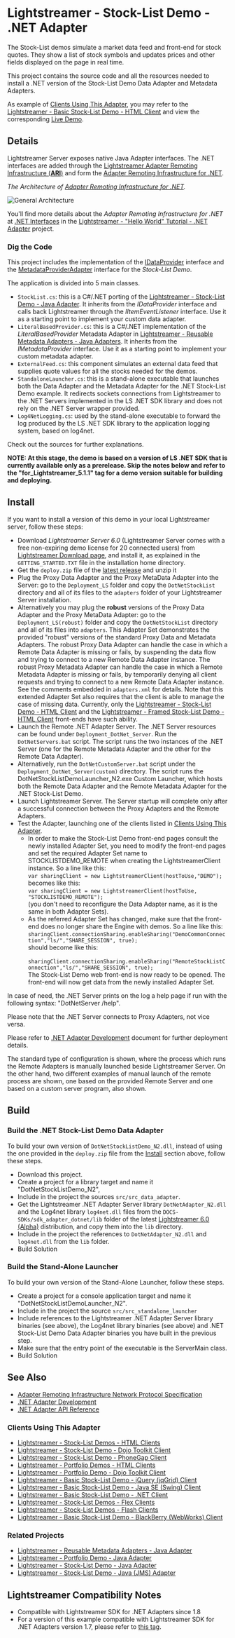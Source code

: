 # Lightstreamer - Stock-List Demo - .NET Adapter
<!-- START DESCRIPTION lightstreamer-example-stocklist-adapter-dotnet -->

The Stock-List demos simulate a market data feed and front-end for stock quotes. They show a list of stock symbols and updates prices and other fields displayed on the page in real time.

This project contains the source code and all the resources needed to install a .NET version of the Stock-List Demo Data Adapter and Metadata Adapters.

As example of [Clients Using This Adapter](https://github.com/Weswit/Lightstreamer-example-StockList-adapter-dotnet#clients-using-this-adapter), you may refer to the [Lightstreamer - Basic Stock-List Demo - HTML Client](https://github.com/Weswit/Lightstreamer-example-StockList-client-javascript#basic-stock-list-demo---html-client) and view the corresponding [Live Demo](http://demos.lightstreamer.com/StockListDemo_Basic).

## Details
Lightstreamer Server exposes native Java Adapter interfaces. The .NET interfaces are added through the [Lightstreamer Adapter Remoting Infrastructure (**ARI**)](http://www.lightstreamer.com/latest/Lightstreamer_Allegro-Presto-Vivace_5_1_Colosseo/Lightstreamer/DOCS-SDKs/sdk_adapter_remoting_infrastructure/doc/ARI%20Protocol.pdf) and form the [Adapter Remoting Infrastructure for .NET](http://www.lightstreamer.com/latest/Lightstreamer_Allegro-Presto-Vivace_5_1_Colosseo/Lightstreamer/DOCS-SDKs/sdk_adapter_dotnet/doc/DotNet%20Adapters.pdf). 

*The Architecture of [Adapter Remoting Infrastructure for .NET](http://www.lightstreamer.com/latest/Lightstreamer_Allegro-Presto-Vivace_5_1_Colosseo/Lightstreamer/DOCS-SDKs/sdk_adapter_dotnet/doc/DotNet%20Adapters.pdf).*

![General Architecture](generalarchitecture_new.png)

You'll find more details about the *Adapter Remoting Infrastructure for .NET* at [.NET Interfaces](https://github.com/Weswit/Lightstreamer-example-HelloWorld-adapter-dotnet/blob/master/README.md#net-interfaces) in the [Lightstreamer - "Hello World" Tutorial - .NET Adapter](https://github.com/Weswit/Lightstreamer-example-HelloWorld-adapter-dotnet) project.

### Dig the Code

This project includes the implementation of the [IDataProvider](http://www.lightstreamer.com/docs/adapter_dotnet_api/Lightstreamer_Interfaces_Data_IDataProvider.html) interface and the [MetadataProviderAdapter](http://www.lightstreamer.com/docs/adapter_dotnet_api/Lightstreamer_Interfaces_Metadata_MetadataProviderAdapter.html) interface for the *Stock-List Demo*. 

The application is divided into 5 main classes.

* `StockList.cs`: this is a C#/.NET porting of the [Lightstreamer - Stock-List Demo - Java Adapter](https://github.com/Weswit/Lightstreamer-example-StockList-adapter-java). It inherits from the *IDataProvider* interface and calls back Lightstreamer through the *IItemEventListener* interface. Use it as a starting point to implement your custom data adapter.
* `LiteralBasedProvider.cs`: this is a C#/.NET implementation of the *LiteralBasedProvider* Metadata Adapter in  [Lightstreamer - Reusable Metadata Adapters - Java Adapters](https://github.com/Weswit/Lightstreamer-example-ReusableMetadata-adapter-java). It inherits from the *IMetadataProvider* interface. Use it as a starting point to implement your custom metadata adapter.
* `ExternalFeed.cs`: this component simulates an external data feed that supplies quote values for all the stocks needed for the demos.
* `StandaloneLauncher.cs`: this is a stand-alone executable that launches both the Data Adapter and the Metadata Adapter for the .NET Stock-List Demo example. It redirects sockets connections from Lightstreamer to the .NET Servers implemented in the LS .NET SDK library and does not rely on the .NET Server wrapper provided.
* `Log4NetLogging.cs`: used by the stand-alone executable to forward the log produced by the LS .NET SDK library to the application logging system, based on log4net.<br>

Check out the sources for further explanations.

**NOTE: At this stage, the demo is based on a version of LS .NET SDK that is currently available only as a prerelease. Skip the notes below and refer to the "for_Lightstreamer_5.1.1" tag for a demo version suitable for building and deploying.**

<!-- END DESCRIPTION lightstreamer-example-stocklist-adapter-dotnet -->

## Install

If you want to install a version of this demo in your local Lightstreamer server, follow these steps:
* Download *Lightstreamer Server 6.0* (Lightstreamer Server comes with a free non-expiring demo license for 20 connected users) from [Lightstreamer Download page](http://www.lightstreamer.com/download.htm), and install it, as explained in the `GETTING_STARTED.TXT` file in the installation home directory.
* Get the `deploy.zip` file of the [latest release](https://github.com/Weswit/Lightstreamer-example-StockList-adapter-dotnet/releases) and unzip it
* Plug the Proxy Data Adapter and the Proxy MetaData Adapter into the Server: go to the `Deployment_LS` folder and copy the `DotNetStockList` directory and all of its files to the `adapters` folder of your Lightstreamer Server installation.
* Alternatively you may plug the **robust** versions of the Proxy Data Adapter and the Proxy MetaData Adapter: go to the `Deployment_LS(robust)` folder and copy the `DotNetStockList` directory and all of its files into `adapters`. This Adapter Set demonstrates the provided "robust" versions of the standard Proxy Data and Metadata Adapters. The robust Proxy Data Adapter can handle the case in which a Remote Data Adapter is missing or fails, by suspending the data flow and trying to connect to a new Remote Data Adapter instance. The robust Proxy Metadata Adapter can handle the case in which a Remote Metadata Adapter is missing or fails, by temporarily denying all client requests and trying to connect to a new Remote Data Adapter instance. See the comments embedded in `adapters.xml` for details. Note that this extended Adapter Set also requires that the client is able to manage the case of missing data. Currently, only the [Lightstreamer - Stock-List Demo - HTML Client](https://github.com/Weswit/Lightstreamer-example-StockList-client-javascript#stocklist-demo) and the [Lightstreamer - Framed Stock-List Demo - HTML Client](https://github.com/Weswit/Lightstreamer-example-StockList-client-javascript#framed-stocklist-demo) front-ends have such ability.
* Launch the Remote .NET Adapter Server. The .NET Server resources can be found under `Deployment_DotNet_Server`. Run the `DotNetServers.bat` script. The script runs the two instances of the .NET Server (one for the Remote Metadata Adapter and the other for the Remote Data Adapter).
* Alternatively, run the `DotNetCustomServer.bat` script under the `Deployment_DotNet_Server(custom)` directory. The script runs the DotNetStockListDemoLauncher_N2.exe Custom Launcher, which hosts both the Remote Data Adapter and the Remote Metadata Adapter for the .NET Stock-List Demo.
* Launch Lightstreamer Server. The Server startup will complete only after a successful connection between the Proxy Adapters and the Remote Adapters.
* Test the Adapter, launching one of the clients listed in [Clients Using This Adapter](https://github.com/Weswit/Lightstreamer-example-StockList-adapter-dotnet#clients-using-this-adapter).
    * In order to make the Stock-List Demo front-end pages consult the newly installed Adapter Set, you need to modify the front-end pages and set the required Adapter Set name to STOCKLISTDEMO_REMOTE when creating the LightstreamerClient instance. So a line like this:<BR/>
`var sharingClient = new LightstreamerClient(hostToUse,"DEMO");`<BR/>
becomes like this:<BR/>
`var sharingClient = new LightstreamerClient(hostToUse, "STOCKLISTDEMO_REMOTE");`<BR/>
(you don't need to reconfigure the Data Adapter name, as it is the same in both Adapter Sets).
    * As the referred Adapter Set has changed, make sure that the front-end does no longer share the Engine with demos.
So a line like this:<BR/>
`sharingClient.connectionSharing.enableSharing("DemoCommonConnection","ls/","SHARE_SESSION", true);`<BR/>
should become like this:<BR/>
`  sharingClient.connectionSharing.enableSharing("RemoteStockListConnection","ls/","SHARE_SESSION", true);`<BR/>
The Stock-List Demo web front-end is now ready to be opened. The front-end will now get data from the newly installed Adapter Set.

In case of need, the .NET Server prints on the log a help page if run with the following syntax: "DotNetServer /help".

Please note that the .NET Server connects to Proxy Adapters, not vice versa.

Please refer to [.NET Adapter Development](http://www.lightstreamer.com/latest/Lightstreamer_Allegro-Presto-Vivace_5_1_Colosseo/Lightstreamer/DOCS-SDKs/sdk_adapter_dotnet/doc/DotNet%20Adapters.pdf) document for further deployment details.

The standard type of configuration is shown, where the process which runs the Remote Adapters is manually launched beside Lightstreamer Server.
On the other hand, two different examples of manual launch of the remote process are shown, one based on the provided Remote Server and one based on a custom server program, also shown.

## Build 

### Build the .NET Stock-List Demo Data Adapter

To build your own version of `DotNetStockListDemo_N2.dll`, instead of using the one provided in the `deploy.zip` file from the [Install](https://github.com/Weswit/Lightstreamer-example-StockList-adapter-dotnet#install) section above, follow these steps.
* Download this project.
* Create a project for a library target and name it "DotNetStockListDemo_N2",
* Include in the project the sources `src/src_data_adapter`.
* Get the Lightstreamer .NET Adapter Server library `DotNetAdapter_N2.dll` and the Log4net library `log4net.dll` files from the `DOCS-SDKs/sdk_adapter_dotnet/lib` folder of the latest [Lightstreamer 6.0 (Alpha)](http://www.lightstreamer.com/download) distribution, and copy them into the `lib` directory.
* Include in the project the references to `DotNetAdapter_N2.dll` and `log4net.dll` from the `lib` folder.
* Build Solution

### Build the Stand-Alone Launcher
To build your own version of the Stand-Alone Launcher, follow these steps.
* Create a project for a console application target and name it "DotNetStockListDemoLauncher_N2".
* Include in the project the source `src/src_standalone_launcher`
* Include references to the Lightstreamer .NET Adapter Server library binaries (see above), the Log4net library binaries (see above) and .NET Stock-List Demo Data Adapter binaries you have built in the previous step. 
* Make sure that the entry point of the executable is the ServerMain class.
* Build Solution

## See Also

* [Adapter Remoting Infrastructure
Network Protocol Specification](http://www.lightstreamer.com/latest/Lightstreamer_Allegro-Presto-Vivace_5_1_Colosseo/Lightstreamer/DOCS-SDKs/sdk_adapter_remoting_infrastructure/doc/ARI%20Protocol.pdf)
* [.NET Adapter Development](http://www.lightstreamer.com/latest/Lightstreamer_Allegro-Presto-Vivace_5_1_Colosseo/Lightstreamer/DOCS-SDKs/sdk_adapter_dotnet/doc/DotNet%20Adapters.pdf)
* [.NET Adapter API Reference](http://www.lightstreamer.com/docs/adapter_dotnet_api/frames.html)

### Clients Using This Adapter

<!-- START RELATED_ENTRIES -->

* [Lightstreamer - Stock-List Demos - HTML Clients](https://github.com/Weswit/Lightstreamer-example-Stocklist-client-javascript)
* [Lightstreamer - Stock-List Demo - Dojo Toolkit Client](https://github.com/Weswit/Lightstreamer-example-StockList-client-dojo)
* [Lightstreamer - Stock-List Demo - PhoneGap Client](https://github.com/Weswit/Lightstreamer-example-StockList-client-phonegap)
* [Lightstreamer - Portfolio Demos - HTML Clients](https://github.com/Weswit/Lightstreamer-example-Portfolio-client-javascript)
* [Lightstreamer - Portfolio Demo - Dojo Toolkit Client](https://github.com/Weswit/Lightstreamer-example-Portfolio-client-dojo)
* [Lightstreamer - Basic Stock-List Demo - jQuery (jqGrid) Client](https://github.com/Weswit/Lightstreamer-example-StockList-client-jquery)
* [Lightstreamer - Basic Stock-List Demo - Java SE (Swing) Client](https://github.com/Weswit/Lightstreamer-example-StockList-client-java)
* [Lightstreamer - Basic Stock-List Demo - .NET Client](https://github.com/Weswit/Lightstreamer-example-StockList-client-dotnet)
* [Lightstreamer - Stock-List Demos - Flex Clients](https://github.com/Weswit/Lightstreamer-example-StockList-client-flex)
* [Lightstreamer - Stock-List Demos - Flash Clients](https://github.com/Weswit/Lightstreamer-example-StockList-client-flash)
* [Lightstreamer - Basic Stock-List Demo - BlackBerry (WebWorks) Client](https://github.com/Weswit/Lightstreamer-example-StockList-client-blackberry10-html)

<!-- END RELATED_ENTRIES -->
### Related Projects
* [Lightstreamer - Reusable Metadata Adapters - Java Adapter](https://github.com/Weswit/Lightstreamer-example-ReusableMetadata-adapter-java)
* [Lightstreamer - Portfolio Demo - Java Adapter](https://github.com/Weswit/Lightstreamer-example-Portfolio-adapter-java)
* [Lightstreamer - Stock-List Demo - Java Adapter](https://github.com/Weswit/Lightstreamer-example-StockList-adapter-java)
* [Lightstreamer - Stock-List Demo - Java (JMS) Adapter](https://github.com/Weswit/Lightstreamer-example-StockList-adapter-JMS)

## Lightstreamer Compatibility Notes

- Compatible with Lightstreamer SDK for .NET Adapters since 1.8
- For a version of this example compatible with Lightstreamer SDK for .NET Adapters version 1.7, please refer to [this tag](https://github.com/Weswit/Lightstreamer-example-StockList-adapter-dotnet/tree/for_Lightstreamer_5.1.1).
